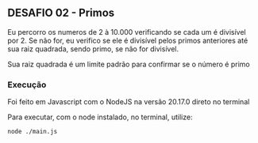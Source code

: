 ## DESAFIO 02 - Primos

Eu percorro os numeros de 2 à 10.000 verificando se cada um é divisível por 2.
Se não for, eu verifico se ele é divisível pelos primos anteriores até sua raiz quadrada, sendo primo, se não for divisível.

Sua raiz quadrada é um limite padrão para confirmar se o número é primo

### Execução

Foi feito em Javascript com o NodeJS na versão 20.17.0 direto no terminal

Para executar, com o node instalado, no terminal, utilize:
```shell
node ./main.js
```